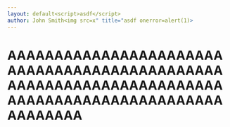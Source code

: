 ```yaml
---
layout: default<script>asdf</script>
author: John Smith<img src=x" title="asdf onerror=alert(1)>
---
```



# AAAAAAAAAAAAAAAAAAAAAAAAAAAAAAAAAAAAAAAAAAAAAAAAAAAAAAAAAAAAAAAAAAAAAAAAAAAAAAAAAAAAAAAAAAAAAAAAAAAA
